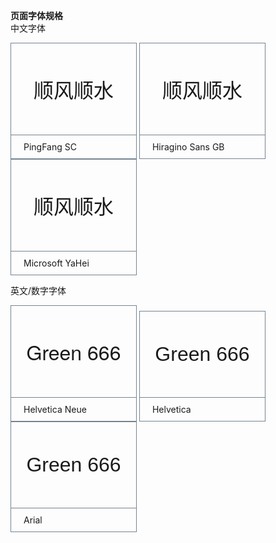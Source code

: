 <style lang='scss' scoped>
    .font{
        font-family:"Helvetica Neue",Helvetica,"PingFang SC","Hiragino Sans GB","Microsoft YaHei","微软雅黑",Arial,sans-serif;
    }
    .block{
        border:1px solid #76838F;
        display:inline-block;
        width:200px;
    }
    .block-primary{
        text-align:center;
        padding:50px 10px;
        font-size:32px;
    }
    .block-second{
        padding:10px 20px;
        border-top:1px solid #76838F;
    }
    .ps{
        font-family:'PingFang SC';
    }
    .hsg{
        font-family:'Hiragino Sans GB';
    }
    .my{
        font-family:'Microsoft YaHei';
    }
    .hn{
        font-family:'Helvetica Neue';
    }
    .ha{
        font-family:'Helvetica';
    }
    .al{
        font-family:'Arial';
    }
</style>

**页面字体规格**  
中文字体  
<div class='block'>
    <div class='block-primary ps'>
        顺风顺水
    </div>
    <div class='block-second'>
        PingFang SC
    </div>
</div>
<div class='block'>
    <div class='block-primary hsg'>
        顺风顺水
    </div>
    <div class='block-second'>
        Hiragino Sans GB
    </div>
</div>
<div class='block'>
    <div class='block-primary my'>
        顺风顺水
    </div>
    <div class='block-second'>
        Microsoft YaHei
    </div>
</div>
  
英文/数字字体  

<div class='block'>
    <div class='block-primary hn'>
        Green 666
    </div>
    <div class='block-second'>
       Helvetica Neue
    </div>
</div>
<div class='block'>
    <div class='block-primary ha'>
        Green 666
    </div>
    <div class='block-second'>
        Helvetica
    </div>
</div>
<div class='block'>
    <div class='block-primary al'>
        Green 666
    </div>
    <div class='block-second'>
       Arial
    </div>
</div>

